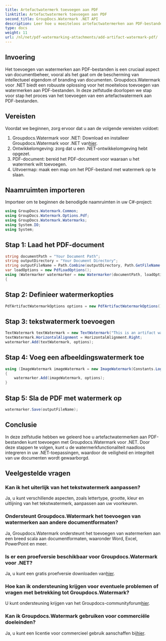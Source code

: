 ```yaml
---
title: Artefactwatermerk toevoegen aan PDF
linktitle: Artefactwatermerk toevoegen aan PDF
second_title: GroupDocs.Watermark .NET API
description: Leer hoe u moeiteloos artefactwatermerken aan PDF-bestanden kunt toevoegen met Groupdocs.Watermark voor .NET. Bescherm uw documenten met gemak.
type: docs
weight: 11
url: /nl/net/pdf-watermarking-attachments/add-artifact-watermark-pdf/
---
```

## Invoering
Het toevoegen van watermerken aan PDF-bestanden is een cruciaal aspect van documentbeheer, vooral als het gaat om de bescherming van intellectueel eigendom of branding van documenten. Groupdocs.Watermark voor .NET biedt een robuuste oplossing voor het moeiteloos toevoegen van watermerken aan PDF-bestanden. In deze zelfstudie doorlopen we stap voor stap het proces van het toevoegen van een artefactwatermerk aan PDF-bestanden.
## Vereisten
Voordat we beginnen, zorg ervoor dat u aan de volgende vereisten voldoet:
1.  Groupdocs.Watermark voor .NET: Download en installeer Groupdocs.Watermark voor .NET van[hier](https://releases.groupdocs.com/Watermark/net/).
2. Ontwikkelomgeving: zorg dat u een .NET-ontwikkelomgeving hebt opgezet.
3. PDF-document: bereid het PDF-document voor waaraan u het watermerk wilt toevoegen.
4. Uitvoermap: maak een map om het PDF-bestand met watermerk op te slaan.

## Naamruimten importeren
Importeer om te beginnen de benodigde naamruimten in uw C#-project:
```csharp
using GroupDocs.Watermark.Common;
using GroupDocs.Watermark.Options.Pdf;
using GroupDocs.Watermark.Watermarks;
using System.IO;
using System;
```
## Stap 1: Laad het PDF-document
```csharp
string documentPath = "Your Document Path";
string outputDirectory = "Your Document Directory";
string outputFileName = Path.Combine(outputDirectory, Path.GetFileName(documentPath));
var loadOptions = new PdfLoadOptions();
using (Watermarker watermarker = new Watermarker(documentPath, loadOptions))
{
```
## Stap 2: Definieer watermerkopties
```csharp
PdfArtifactWatermarkOptions options = new PdfArtifactWatermarkOptions();
```
## Stap 3: tekstwatermerk toevoegen
```csharp
TextWatermark textWatermark = new TextWatermark("This is an artifact watermark", new Font("Arial", 8));
textWatermark.HorizontalAlignment = HorizontalAlignment.Right;
watermarker.Add(textWatermark, options);
```
## Stap 4: Voeg een afbeeldingswatermerk toe
```csharp
using (ImageWatermark imageWatermark = new ImageWatermark(Constants.LogoBmp))
{
    watermarker.Add(imageWatermark, options);
}
```
## Stap 5: Sla de PDF met watermerk op
```csharp
watermarker.Save(outputFileName);
```

## Conclusie
In deze zelfstudie hebben we geleerd hoe u artefactwatermerken aan PDF-bestanden kunt toevoegen met Groupdocs.Watermark voor .NET. Door deze stappen te volgen, kunt u de watermerkfunctionaliteit naadloos integreren in uw .NET-toepassingen, waardoor de veiligheid en integriteit van uw documenten wordt gewaarborgd.
## Veelgestelde vragen
### Kan ik het uiterlijk van het tekstwatermerk aanpassen?
Ja, u kunt verschillende aspecten, zoals lettertype, grootte, kleur en uitlijning van het tekstwatermerk, aanpassen aan uw voorkeuren.
### Ondersteunt Groupdocs.Watermark het toevoegen van watermerken aan andere documentformaten?
Ja, Groupdocs.Watermark ondersteunt het toevoegen van watermerken aan een breed scala aan documentformaten, waaronder Word, Excel, PowerPoint en meer.
### Is er een proefversie beschikbaar voor Groupdocs.Watermark voor .NET?
 Ja, u kunt een gratis proefversie downloaden van[hier](https://releases.groupdocs.com/).
### Hoe kan ik ondersteuning krijgen voor eventuele problemen of vragen met betrekking tot Groupdocs.Watermark?
 U kunt ondersteuning krijgen van het Groupdocs-communityforum[hier](https://forum.groupdocs.com/c/watermark/19).
### Kan ik Groupdocs.Watermark gebruiken voor commerciële doeleinden?
Ja, u kunt een licentie voor commercieel gebruik aanschaffen bij[hier](https://purchase.groupdocs.com/buy).